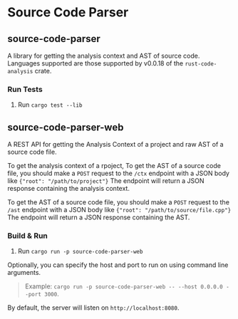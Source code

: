 # Source Code Parser

## source-code-parser
A library for getting the analysis context and AST of source code. Languages supported are those supported by v0.0.18 of the `rust-code-analysis` crate.

### Run Tests
1. Run `cargo test --lib`

## source-code-parser-web
A REST API for getting the Analysis Context of a project and raw AST of a source code file.

To get the analysis context of a rpoject, To get the AST of a source code file, you should make a `POST` request to the `/ctx` endpoint with a JSON body like `{"root": "/path/to/project"}` The endpoint will return a JSON response containing the analysis context.

To get the AST of a source code file, you should make a `POST` request to the `/ast` endpoint with a JSON body like `{"root": "/path/to/source/file.cpp"}` The endpoint will return a JSON response containing the AST.

### Build & Run
1. Run `cargo run -p source-code-parser-web`

Optionally, you can specify the host and port to run on using command line arguments.    
>Example: `cargo run -p source-code-parser-web -- --host 0.0.0.0 --port 3000`.     
 
By default, the server will listen on `http://localhost:8080`.